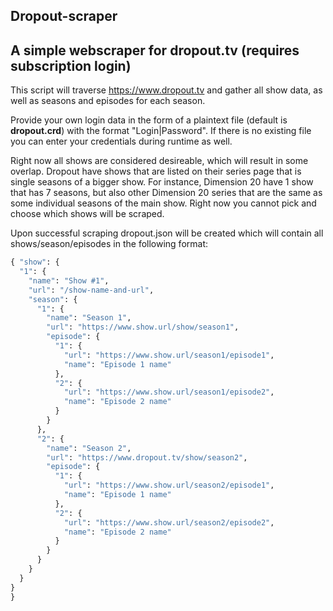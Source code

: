 ## Dropout-scraper

**A simple webscraper for dropout.tv (requires subscription login)**
---
This script will traverse https://www.dropout.tv and gather all show data, 
as well as seasons and episodes for each season.

Provide your own login data in the form of a plaintext file (default is 
**dropout.crd**) with the format "Login|Password". If there is no existing file 
you can enter your credentials during runtime as well.

Right now all shows are considered desireable, which will result in some 
overlap. Dropout have shows that are listed on their series page that is 
single seasons of a bigger show. For instance, Dimension 20 have 1 show 
that has 7 seasons, but also other Dimension 20 series that are the same 
as some individual seasons of the main show. Right now you cannot pick and
choose which shows will be scraped.

Upon successful scraping dropout.json will be created which will contain all
shows/season/episodes in the following format:

```python
{ "show": {
  "1": {
    "name": "Show #1", 
    "url": "/show-name-and-url", 
    "season": {
      "1": {
        "name": "Season 1", 
        "url": "https://www.show.url/show/season1", 
        "episode": {
          "1": {
            "url": "https://www.show.url/season1/episode1", 
            "name": "Episode 1 name"
          }, 
          "2": {
            "url": "https://www.show.url/season1/episode2", 
            "name": "Episode 2 name"
          }
        }
      },
      "2": {
        "name": "Season 2", 
        "url": "https://www.dropout.tv/show/season2", 
        "episode": {
          "1": {
            "url": "https://www.show.url/season2/episode1", 
            "name": "Episode 1 name"
          }, 
          "2": {
            "url": "https://www.show.url/season2/episode2", 
            "name": "Episode 2 name"
          }
        }
      }
    }
  }
}
}
```
